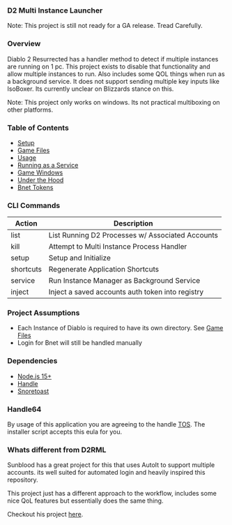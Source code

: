 ### D2 Multi Instance Launcher
Note: This project is still not ready for a GA release. Tread Carefully.

### Overview
Diablo 2 Resurrected has a handler method to detect if multiple instances are running on 1 pc. This project exists to disable that functionality and allow multiple instances to run. Also includes some QOL things when run as a background service. It does not support sending multiple key inputs like IsoBoxer. Its currently unclear on Blizzards stance on this.

Note: This project only works on windows. Its not practical multiboxing on other platforms.

### Table of Contents
- [Setup](./docs/setup.md)
- [Game Files](./docs/game-files.md)
- [Usage](./docs/usage.md)
- [Running as a Service](./docs/service.md)
- [Game Windows](./docs/game-windows.md)
- [Under the Hood](./docs/under-the-hood.md)
- [Bnet Tokens](./docs/bnet-tokens.md)

### CLI Commands
| Action | Description |
| --- | ----------- |
| list | List Running D2 Processes w/ Associated Accounts |
| kill | Attempt to Multi Instance Process Handler |
| setup | Setup and Initialize  |
| shortcuts | Regenerate Application Shortcuts |
| service | Run Instance Manager as Background Service |
| inject | Inject a saved accounts auth token into registry |

### Project Assumptions
- Each Instance of Diablo is required to have its own directory. See [Game Files]()
- Login for Bnet will still be handled manually

### Dependencies
- [Node.js 15+](https://nodejs.org/en/)
- [Handle](https://docs.microsoft.com/en-us/sysinternals/downloads/handle)
- [Snoretoast](https://github.com/KDE/snoretoast) 


### Handle64
By usage of this application you are agreeing to the handle [TOS](https://docs.microsoft.com/en-us/sysinternals/license-terms). The installer script accepts this eula for you.


### Whats different from D2RML
Sunblood has a great project for this that uses AutoIt to support multiple accounts. its well suited for automated login and heavily inspired this repository.

This project just has a different approach to the workflow, includes some nice QoL features but essentially does the same thing.

Checkout his project [here](https://github.com/Sunblood/D2RML). 